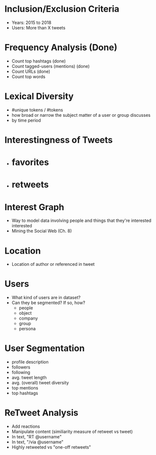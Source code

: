 # Inclusion/Exclusion Criteria
- Years: 2015 to 2018
- Users: More than X tweets

# Frequency Analysis (Done)
- Count top hashtags (done)
- Count tagged-users (mentions) (done)
- Count URLs (done)
- Count top words

# Lexical Diversity
- #unique tokens / #tokens
- how broad or narrow the subject matter of a user or group discusses
- by time period

# Interestingness of Tweets
- # favorites
- # retweets

# Interest Graph
- Way to model data involving people and things that they're interested interested
- Mining the Social Web (Ch. 8)

# Location
- Location of author or referenced in tweet

# Users
- What kind of users are in dataset?
- Can they be segmented? If so, how?
    - people
    - object
    - company
    - group
    - persona

# User Segmentation
- profile description
- followers
- following
- avg. tweet length
- avg. (overall) tweet diversity
- top mentions
- top hashtags


# ReTweet Analysis
- Add reactions
- Manipulate content (similiarity measure of retweet vs tweet)
- In text, "RT @username"
- In text, "/via @username"
- Highly retweeted vs "one-off retweets"